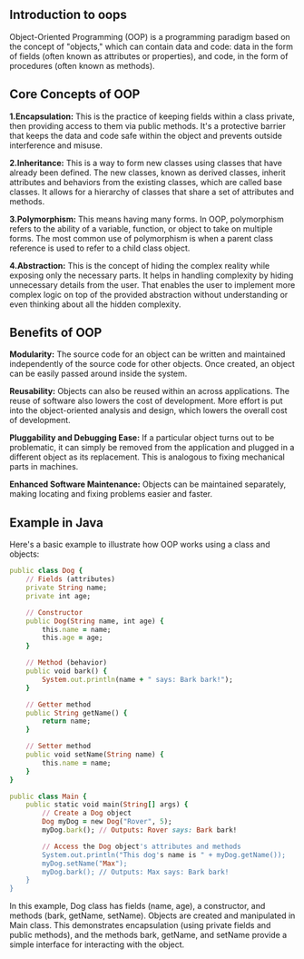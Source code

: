 ## Introduction to oops 
Object-Oriented Programming (OOP) is a programming paradigm based on the concept of "objects," which can contain data and code: data in the form of fields (often known as attributes or properties), and code, in the form of procedures (often known as methods).



## Core Concepts of OOP
**1.Encapsulation:** This is the practice of keeping fields within a class private, then providing access to them via public methods. It's a protective barrier that keeps the data and code safe within the object and prevents outside interference and misuse.

**2.Inheritance:** This is a way to form new classes using classes that have already been defined. The new classes, known as derived classes, inherit attributes and behaviors from the existing classes, which are called base classes. It allows for a hierarchy of classes that share a set of attributes and methods.

**3.Polymorphism:** This means having many forms. In OOP, polymorphism refers to the ability of a variable, function, or object to take on multiple forms. The most common use of polymorphism is when a parent class reference is used to refer to a child class object.

**4.Abstraction:** This is the concept of hiding the complex reality while exposing only the necessary parts. It helps in handling complexity by hiding unnecessary details from the user. That enables the user to implement more complex logic on top of the provided abstraction without understanding or even thinking about all the hidden complexity.



## Benefits of OOP
**Modularity:** The source code for an object can be written and maintained independently of the source code for other objects. Once created, an object can be easily passed around inside the system.

**Reusability:** Objects can also be reused within an across applications. The reuse of software also lowers the cost of development. More effort is put into the object-oriented analysis and design, which lowers the overall cost of development.

**Pluggability and Debugging Ease:** If a particular object turns out to be problematic, it can simply be removed from the application and plugged in a different object as its replacement. This is analogous to fixing mechanical parts in machines.

**Enhanced Software Maintenance:** Objects can be maintained separately, making locating and fixing problems easier and faster.



## Example in Java
Here's a basic example to illustrate how OOP works using a class and objects:
```ruby
public class Dog {
    // Fields (attributes)
    private String name;
    private int age;

    // Constructor
    public Dog(String name, int age) {
        this.name = name;
        this.age = age;
    }

    // Method (behavior)
    public void bark() {
        System.out.println(name + " says: Bark bark!");
    }

    // Getter method
    public String getName() {
        return name;
    }

    // Setter method
    public void setName(String name) {
        this.name = name;
    }
}

public class Main {
    public static void main(String[] args) {
        // Create a Dog object
        Dog myDog = new Dog("Rover", 5);
        myDog.bark(); // Outputs: Rover says: Bark bark!

        // Access the Dog object's attributes and methods
        System.out.println("This dog's name is " + myDog.getName());
        myDog.setName("Max");
        myDog.bark(); // Outputs: Max says: Bark bark!
    }
}

```

In this example, Dog class has fields (name, age), a constructor, and methods (bark, getName, setName). Objects are created and manipulated in Main class. This demonstrates encapsulation (using private fields and public methods), and the methods bark, getName, and setName provide a simple interface for interacting with the object.
